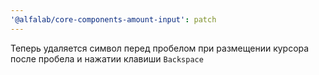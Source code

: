 ```yaml
---
'@alfalab/core-components-amount-input': patch
---
```


Теперь удаляется символ перед пробелом при размещении курсора после пробела и нажатии клавиши `Backspace`
